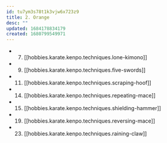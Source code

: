 ```yaml
---
id: tu7ym3s78t1k3vjw6x723z9
title: 2. Orange
desc: ""
updated: 1684178834179
created: 1680799549971
---
```


- 7. [[hobbies.karate.kenpo.techniques.lone-kimono]]
- 9. [[hobbies.karate.kenpo.techniques.five-swords]]
- 11. [[hobbies.karate.kenpo.techniques.scraping-hoof]]
- 14. [[hobbies.karate.kenpo.techniques.repeating-mace]]
- 15. [[hobbies.karate.kenpo.techniques.shielding-hammer]]
- 19. [[hobbies.karate.kenpo.techniques.reversing-mace]]
- 23. [[hobbies.karate.kenpo.techniques.raining-claw]]



